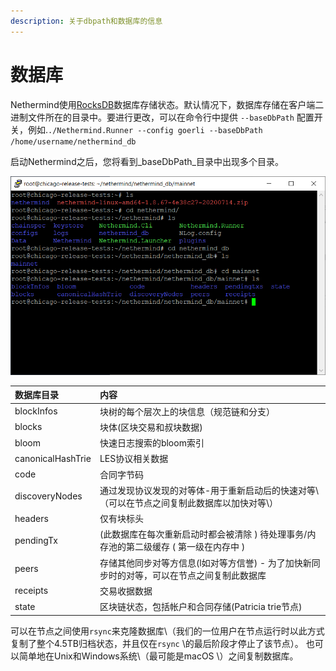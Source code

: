 ```yaml
---
description: 关于dbpath和数据库的信息
---
```


# 数据库

Nethermind使用[RocksDB](https://rocksdb.org)数据库存储状态。默认情况下，数据库存储在客户端二进制文件所在的目录中。要进行更改，可以在命令行中提供 `--baseDbPath` 配置开关，例如.`./Nethermind.Runner --config goerli --baseDbPath /home/username/nethermind_db`

启动Nethermind之后，您将看到_baseDbPath_目录中出现多个目录。

![Example of the DB directory on a freshly deployed Ubuntu VM with Nethermind.](../.gitbook/assets/image%20%2861%29.png)

| 数据库目录 | 内容 |
| :--- | :--- |
| blockInfos | 块树的每个层次上的块信息（规范链和分支） |
| blocks | 块体\(区块交易和叔块数据\) |
| bloom | 快速日志搜索的bloom索引 |
| canonicalHashTrie | LES协议相关数据 |
| code | 合同字节码 |
| discoveryNodes | 通过发现协议发现的对等体-用于重新启动后的快速对等\（可以在节点之间复制此数据库以加快对等\） |
| headers | 仅有块标头 |
| pendingTx | \(此数据库在每次重新启动时都会被清除 \) 待处理事务/内存池的第二级缓存 \( 第一级在内存中 \) |
| peers | 存储其他同步对等方信息\(l如对等方信誉\) - 为了加快新同步时的对等，可以在节点之间复制此数据库 |
| receipts | 交易收据数据 |
| state | 区块链状态，包括帐户和合同存储\(Patricia trie节点\) |

可以在节点之间使用`rsync`来克隆数据库\（我们的一位用户在节点运行时以此方式复制了整个4.5TB归档状态，并且仅在`rsync` \的最后阶段才停止了该节点）。 也可以简单地在Unix和Windows系统\（最可能是macOS \）之间复制数据库。

